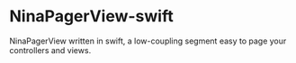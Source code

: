 # NinaPagerView-swift
NinaPagerView written in swift, a low-coupling segment easy to page your controllers and views.
